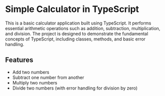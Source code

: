 # Simple Calculator in TypeScript

This is a basic calculator application built using TypeScript. It performs essential arithmetic operations such as addition, subtraction, multiplication, and division. The project is designed to demonstrate the fundamental concepts of TypeScript, including classes, methods, and basic error handling.

## Features

- Add two numbers
- Subtract one number from another
- Multiply two numbers
- Divide two numbers (with error handling for division by zero)
